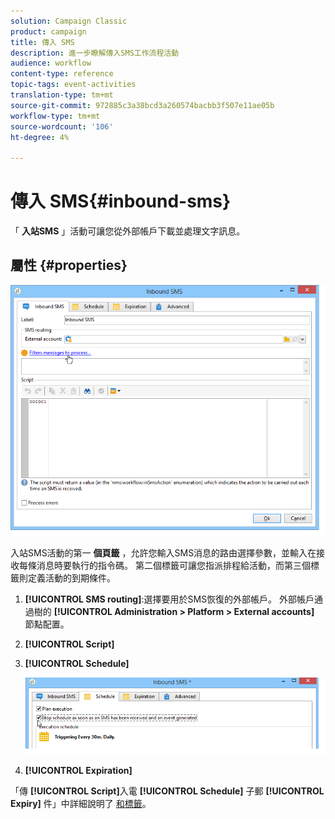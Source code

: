 ```yaml
---
solution: Campaign Classic
product: campaign
title: 傳入 SMS
description: 進一步瞭解傳入SMS工作流程活動
audience: workflow
content-type: reference
topic-tags: event-activities
translation-type: tm+mt
source-git-commit: 972885c3a38bcd3a260574bacbb3f507e11ae05b
workflow-type: tm+mt
source-wordcount: '106'
ht-degree: 4%

---
```



# 傳入 SMS{#inbound-sms}

「 **入站SMS** 」活動可讓您從外部帳戶下載並處理文字訊息。

## 屬性 {#properties}

![](assets/sms_rec_edit.png)

入站SMS活動的第一 **個頁籤** ，允許您輸入SMS消息的路由選擇參數，並輸入在接收每條消息時要執行的指令碼。 第二個標籤可讓您指派排程給活動，而第三個標籤則定義活動的到期條件。

1. **[!UICONTROL SMS routing]**:選擇要用於SMS恢復的外部帳戶。 外部帳戶通過樹的 **[!UICONTROL Administration > Platform > External accounts]** 節點配置。
1. **[!UICONTROL Script]**
1. **[!UICONTROL Schedule]**

   ![](assets/sms_rec_edit_2.png)

1. **[!UICONTROL Expiration]**

「傳 **[!UICONTROL Script]**&#x200B;入電 **[!UICONTROL Schedule]** 子郵 **[!UICONTROL Expiry]** 件」中詳細說明了 [和標籤](../../workflow/using/inbound-emails.md)。
